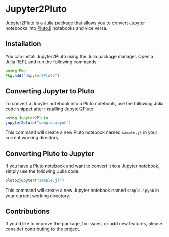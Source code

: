 
# Jupyter2Pluto

Jupyter2Pluto is a Julia package that allows you to convert Jupyter notebooks into [Pluto.jl](https://github.com/fonsp/Pluto.jl) notebooks and vice versa. 
## Installation

You can install Jupyter2Pluto using the Julia package manager. Open a Julia REPL and run the following commands:

```julia
using Pkg
Pkg.add("Jupyter2Pluto")
```

## Converting Jupyter to Pluto

To convert a Jupyter notebook into a Pluto notebook, use the following Julia code snippet after installing Jupyter2Pluto:

```julia
using Jupyter2Pluto
jupyter2pluto("sample.ipynb")
```

This command will create a new Pluto notebook named `sample.jl` in your current working directory.

## Converting Pluto to Jupyter

If you have a Pluto notebook and want to convert it to a Jupyter notebook, simply use the following Julia code:

```julia
pluto2jupyter("sample.jl")
```
This command will create a new Jupyter notebook named `sample.ipynb` in your current working directory.
## Contributions
 If you'd like to improve the package, fix issues, or add new features, please consider contributing to the project. 
